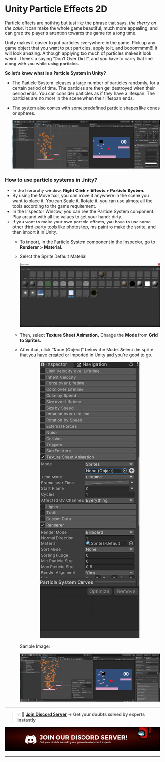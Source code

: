 # Unity Particle Effects 2D

Particle effects are nothing but just like the phrase that says, *the* *cherry on the cake*. It can make the whole game beautiful, much more appealing, and can grab the player's attention towards the game for a long time. 

Unity makes it easier to put particles everywhere in the game. Pick up any game object that you want to put particles, apply to it, and booommmm!!! It will look amazing. Although applying too much of particles makes it look weird. There’s a saying “Don’t Over Do It”, and you have to carry that line along with you while using particles. 

**So let’s know what is a Particle System in Unity?**

- The Particle System releases a large number of particles randomly, for a certain period of time. The particles are then get destroyed when their period ends. You can consider particles as if they have a lifespan. The particles are no more in the scene when their lifespan ends.
- The system also comes with some predefined particle shapes like cones or spheres.
    
    <p align="center">
        <img alt="particle system" src="./Image/particle_system.png">
    </p>

### How to use particle systems in Unity?

- In the hierarchy window, **Right Click > Effects > Particle System**.
- By using the Move tool, you can move it anywhere in the scene you want to place it. You can Scale it, Rotate it, you can use almost all the tools according to the game requirement.
- In the Inspector Window, you can see the Particle System component. Play around with all the values to get your hands dirty.
- If you want to make your own particle effects, you have to use some other third-party tools like photoshop, ms paint to make the sprite, and then import it in Unity.
    - To import, in the Particle System component in the Inspector, go to **Renderer > Material.**
    - Select the Sprite Default Material
        
        <p align="center">
            <img alt="sprite default" src="./Image/sprite_Default.png">
        </p>
        
    
    - Then, select **Texture Sheet Animation.** Change the **Mode** from **Grid to Sprites.**
    - After that, click “None (Object)” below the Mode. Select the sprite that you have created or imported in Unity and you’re good to go.
        

        <p align="center">
            <img alt="particle system component" src="./Image/particle_system_component.png">
        </p>
        
        Sample Image:
        <p align="center">
            <img alt="particles" src="./Image/particles.png">
        </p>

---

<aside>

> 💡 🚀 **[Join Discord Server](https://discord.gg/J5zDscnzms) → Get your doubts solved by experts instantly**

</aside>

![discord](./Image/discord.png)

---